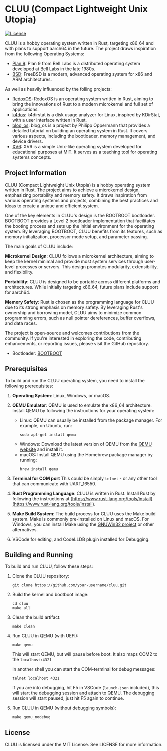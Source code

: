 # CLUU (Compact Lightweight Unix Utopia)

[![License](https://img.shields.io/badge/license-MIT-blue.svg)](LICENSE)

CLUU is a hobby operating system written in Rust, targeting x86_64 and with plans to support aarch64 in the future.
The project draws inspiration from the following Operating Systems:

- [Plan 9](https://github.com/plan9foundation/plan9): Plan 9 from Bell Labs is a distributed operating system developed at Bell Labs in the late 1980s.
- [BSD](https://github.com/freebsd/freebsd): FreeBSD is a modern, advanced operating system for x86 and ARM architectures.

As well as heavily influenced by the folling projects:

- [RedoxOS](https://github.com/redox-os/redox): RedoxOS is an operating system written in Rust, aiming to bring the innovations of Rust to a modern microkernel and full set of applications.
- [k4dos](https://github.com/bztsrc/k4dirstat): k4dirstat is a disk usage analyzer for Linux, inspired by KDirStat, with a user interface written in Rust.
- [blog_os](https://os.phil-opp.com/): blog_os is a project by Philipp Oppermann that provides a detailed tutorial on building an operating system in Rust. It covers various aspects, including the bootloader, memory management, and device drivers.
- [XV6](https://pdos.csail.mit.edu/6.828/2020/xv6.html): XV6 is a simple Unix-like operating system developed for educational purposes at MIT. It serves as a teaching tool for operating systems concepts.

## Project Information

CLUU (Compact Lightweight Unix Utopia) is a hobby operating system written in Rust. The project aims to achieve a microkernel design, emphasizing portability and memory safety. It draws inspiration from various operating systems and projects, combining the best practices and ideas to create a unique and efficient system.

One of the key elements in CLUU's design is the BOOTBOOT bootloader. BOOTBOOT provides a Level 2 bootloader implementation that facilitates the booting process and sets up the initial environment for the operating system. By leveraging BOOTBOOT, CLUU benefits from its features, such as memory initialization, processor mode setup, and parameter passing.

The main goals of CLUU include:

**Microkernel Design**: CLUU follows a microkernel architecture, aiming to keep the kernel minimal and provide most system services through user-level processes or servers. This design promotes modularity, extensibility, and flexibility.

**Portability**: CLUU is designed to be portable across different platforms and architectures. While initially targeting x86_64, future plans include support for aarch64.

**Memory Safety**: Rust is chosen as the programming language for CLUU due to its strong emphasis on memory safety. By leveraging Rust's ownership and borrowing model, CLUU aims to minimize common programming errors, such as null pointer dereferences, buffer overflows, and data races.

The project is open-source and welcomes contributions from the community. If you're interested in exploring the code, contributing enhancements, or reporting issues, please visit the GitHub repository.

- Bootloader: [BOOTBOOT](https://gitlab.com/bztsrc/bootboot)

## Prerequisites

To build and run the CLUU operating system, you need to install the following prerequisites:

1. **Operating System**: Linux, Windows, or macOS.
2. **QEMU Emulator**: QEMU is used to emulate the x86_64 architecture. Install QEMU by following the instructions for your operating system:

   - Linux: QEMU can usually be installed from the package manager. For example, on Ubuntu, run:
     ```shell
     sudo apt-get install qemu
     ```
   - Windows: Download the latest version of QEMU from the [QEMU website](https://www.qemu.org/download/) and install it.
   - macOS: Install QEMU using the Homebrew package manager by running:
     ```shell
     brew install qemu
     ```

3. **Terminal for COM port**
   This could be simply `telnet` - or any other tool that can communicate with UART_16550.
4. **Rust Programming Language**: CLUU is written in Rust. Install Rust by following the instructions at [https://www.rust-lang.org/tools/install](https://www.rust-lang.org/tools/install).

5. **Make Build System**: The build process for CLUU uses the Make build system. Make is commonly pre-installed on Linux and macOS. For Windows, you can install Make using the [GNUWin32 project](http://gnuwin32.sourceforge.net/packages/make.htm) or other alternatives.
6. VSCode for editing, and CodeLLDB plugin installed for Debugging.

## Building and Running

To build and run CLUU, follow these steps:

1. Clone the CLUU repository:

   ```shell
   git clone https://github.com/your-username/cluu.git
   ```

2. Build the kernel and bootboot image:

   ```shell
   cd cluu
   make all
   ```

3. Clean the build artifact:

   ```shell
   make clean
   ```

4. Run CLUU in QEMU (with UEFI):

   ```shell
   make qemu
   ```

   This will start QEMU, but will pause before boot. It also maps COM2 to the `localhost:4321`

   In another shell you can start the COM-terminal for debug messages:

   ```shell
   telnet localhost 4321
   ```

   If you are into debugging, hit F5 in VSCode (`launch.json` included), this will start the debugging session and attach to QEMU. The debugging session will start paused, just hit F5 again to continue.

5. Run CLUU in QEMU (without debugging symbols):
   ```shell
   make qemu_nodebug
   ```

## License

CLUU is licensed under the MIT License. See LICENSE for more information.
